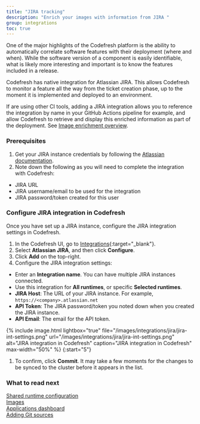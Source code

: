 ```yaml
---
title: "JIRA tracking"
description: "Enrich your images with information from JIRA "
group: integrations
toc: true
---
```


One of the major highlights of the Codefresh platform is the ability to automatically correlate 
software features with their deployment (where and when). While the software version of a component is easily identifiable, what is likely more interesting and important is to know the features included in a release.

Codefresh has native integration for Atlassian JIRA. This allows Codefresh to monitor a feature all the way from the ticket creation phase, up to the moment it is implemented and deployed to an environment.  

If are using other CI tools, adding a JIRA integration allows you to reference the integration by name in your GitHub Actions pipeline for example, and allow Codefresh to retrieve and display this enriched information as part of the deployment. See [Image enrichment overview]({{site.baseurl}}/docs/integrations/image-enrichment-overview/).

### Prerequisites

1. Get your JIRA instance credentials by following the [Atlassian documentation](https://support.atlassian.com/atlassian-account/docs/manage-api-tokens-for-your-atlassian-account/).
1. Note down the following as you will need to complete the integration with Codefresh:  

  * JIRA URL
  * JIRA username/email to be used for the integration
  * JIRA password/token created for this user


### Configure JIRA integration in Codefresh
Once you have set up a JIRA instance, configure the JIRA integration settings in Codefresh.  

1. In the Codefresh UI, go to [Integrations](https://g.codefresh.io/2.0/account-settings/integrations){:target="\_blank"}. 
1. Select **Atlassian JIRA**, and then click **Configure**.
1. Click **Add** on the top-right. 
1. Configure the JIRA integration settings:
  * Enter an **Integration name**. You can have multiple JIRA instances connected.
  * Use this integration for **All runtimes**, or specific **Selected runtimes**.
  * **JIRA Host**: The URL of your JIRA instance. For example, `https://<company>.atlassian.net`
  * **API Token**: The JIRA password/token you noted down when you created the JIRA instance.
  * **API Email**: The email for the API token.

  {% include 
	image.html 
	lightbox="true" 
	file="/images/integrations/jira/jira-int-settings.png" 
	url="/images/integrations/jira/jira-int-settings.png" 
	alt="JIRA integration in Codefresh" 
	caption="JIRA integration in Codefresh"
  max-width="50%" 
%}
{:start="5"}
1. To confirm, click **Commit**.
  It may take a few moments for the changes to be synced to the cluster before it appears in the list.


### What to read next
[Shared runtime configuration]({{site.baseurl}}/docs/runtime/shared-configuration/)  
[Images]({{site.baseurl}}/docs/pipelines/images/)  
[Applications dashboard]({{site.baseurl}}/docs/deployment/applications-dashboard/)    
[Adding Git sources]({{site.baseurl}}/docs/runtime/git-sources/)  













